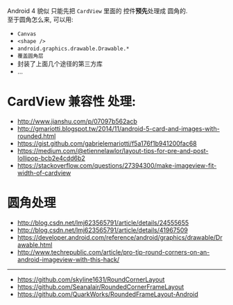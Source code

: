 Android 4 貌似 只能先把 `CardView` 里面的 控件**预先**处理成 圆角的.  
至于圆角怎么来, 可以用:
- `Canvas`
- `<shape />`
- `android.graphics.drawable.Drawable.*`
- `覆盖圆角层`
- 封装了上面几个途径的第三方库
- ...

# CardView 兼容性 处理:
- http://www.jianshu.com/p/07097b562acb
- http://gmariotti.blogspot.tw/2014/11/android-5-card-and-images-with-rounded.html
- https://gist.github.com/gabrielemariotti/f5a176f1b941200fac68
- https://medium.com/@etiennelawlor/layout-tips-for-pre-and-post-lollipop-bcb2e4cdd6b2
- https://stackoverflow.com/questions/27394300/make-imageview-fit-width-of-cardview

# 圆角处理
- http://blog.csdn.net/lmj623565791/article/details/24555655
- http://blog.csdn.net/lmj623565791/article/details/41967509
- https://developer.android.com/reference/android/graphics/drawable/Drawable.html
- http://www.techrepublic.com/article/pro-tip-round-corners-on-an-android-imageview-with-this-hack/
---
- https://github.com/skyline1631/RoundCornerLayout
- https://github.com/Seanalair/RoundedCornerFrameLayout
- https://github.com/QuarkWorks/RoundedFrameLayout-Android
